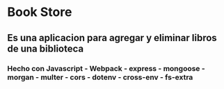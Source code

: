 # Book Store
## Es una aplicacion para agregar y eliminar libros de una biblioteca
### Hecho con Javascript - Webpack - express - mongoose - morgan - multer - cors - dotenv - cross-env - fs-extra
